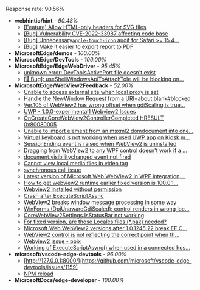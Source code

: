 Response rate: 90.56%

* **webhintio/hint** - _90.48%_
  * [[Feature] Allow HTML-only headers for SVG files](https://github.com/webhintio/hint/issues/5281)
  * [[Bug] Vulnerability CVE-2022-33987 affecting code base](https://github.com/webhintio/hint/issues/5260)
  * [[Bug] Unnecessary`apple-touch-icon` audit for Safari >= 15.4...](https://github.com/webhintio/hint/issues/5256)
  * [[Bug] Make it easier to export report to PDF](https://github.com/webhintio/hint/issues/5217)
* **MicrosoftEdge/demos** - _100.00%_
* **MicrosoftEdge/DevTools** - _100.00%_
* **MicrosoftEdge/EdgeWebDriver** - _95.45%_
  * [unknown error: DevToolsActivePort file doesn't exist](https://github.com/MicrosoftEdge/EdgeWebDriver/issues/44)
  * [[🐛 Bug]: useShellWindowsApiToAttachToIe will be blocking on...](https://github.com/MicrosoftEdge/EdgeWebDriver/issues/34)
* **MicrosoftEdge/WebView2Feedback** - _52.00%_
  * [Unable to access external site when local proxy is set](https://github.com/MicrosoftEdge/WebView2Feedback/issues/2711)
  * [Handle the NewWindow Request from a URI=about:blank#blocked](https://github.com/MicrosoftEdge/WebView2Feedback/issues/2710)
  * [Ver.105 of WebView2 has wrong offset when gdiScaling is true...](https://github.com/MicrosoftEdge/WebView2Feedback/issues/2704)
  * [UWP - 1.0.0-experimental1 Webview2 Issues](https://github.com/MicrosoftEdge/WebView2Feedback/issues/2700)
  * [OnCreateCoreWebView2ControllerCompleted HRESULT 0x80080005](https://github.com/MicrosoftEdge/WebView2Feedback/issues/2698)
  * [Unable to import element from an msxml2 domdocument into one...](https://github.com/MicrosoftEdge/WebView2Feedback/issues/2697)
  * [Virtual keyboard is not working when used UWP app on Kiosk m...](https://github.com/MicrosoftEdge/WebView2Feedback/issues/2694)
  * [SessionEnding event is raised when WebView2 is uninstalled](https://github.com/MicrosoftEdge/WebView2Feedback/issues/2692)
  * [Dragging from WebView2 to any WPF control doesn't work if a ...](https://github.com/MicrosoftEdge/WebView2Feedback/issues/2690)
  * [document.visibilitychanged event not fired](https://github.com/MicrosoftEdge/WebView2Feedback/issues/2681)
  * [Cannot view local media files in video tag](https://github.com/MicrosoftEdge/WebView2Feedback/issues/2679)
  * [synchronous call issue](https://github.com/MicrosoftEdge/WebView2Feedback/issues/2678)
  * [Latest version of Microsoft.Web.WebView2 in WPF integration ...](https://github.com/MicrosoftEdge/WebView2Feedback/issues/2676)
  * [How to get webview2 runtime earlier fixed version is 100.0.1...](https://github.com/MicrosoftEdge/WebView2Feedback/issues/2673)
  * [Webview2 installed without permission](https://github.com/MicrosoftEdge/WebView2Feedback/issues/2670)
  * [Crash after ExecuteScriptAsync](https://github.com/MicrosoftEdge/WebView2Feedback/issues/2668)
  * [WebView2 breaks window message processing in some way](https://github.com/MicrosoftEdge/WebView2Feedback/issues/2707)
  * [WinForms (DpiUnawareGdiScaled): control renders in wrong loc...](https://github.com/MicrosoftEdge/WebView2Feedback/issues/2705)
  * [CoreWebView2Settings.IsStatusBar not working](https://github.com/MicrosoftEdge/WebView2Feedback/issues/2693)
  * [For fixed version, are those Locales files (*.pak) needed?](https://github.com/MicrosoftEdge/WebView2Feedback/issues/2689)
  * [Microsoft.Web.WebView2 versions after 1.0.1245.22 break EF C...](https://github.com/MicrosoftEdge/WebView2Feedback/issues/2686)
  * [WebView2 control is not reflecting the correct point when th...](https://github.com/MicrosoftEdge/WebView2Feedback/issues/2683)
  * [Webview2 issue - pbix](https://github.com/MicrosoftEdge/WebView2Feedback/issues/2674)
  * [Working of ExecuteScriptAsync() when used in a connected hos...](https://github.com/MicrosoftEdge/WebView2Feedback/issues/2669)
* **microsoft/vscode-edge-devtools** - _96.00%_
  * [http://127.0.0.1:8000/](https://github.com/microsoft/vscode-edge-devtools/issues/1159)
  * [NPM reload ](https://github.com/microsoft/vscode-edge-devtools/issues/1156)
* **MicrosoftDocs/edge-developer** - _100.00%_